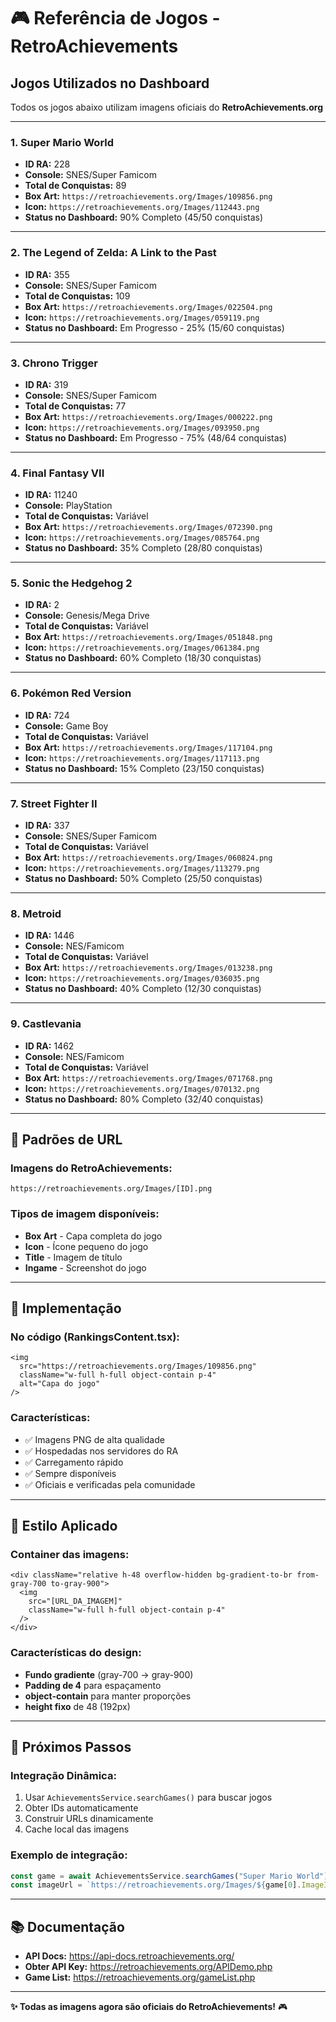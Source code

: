# 🎮 Referência de Jogos - RetroAchievements

## Jogos Utilizados no Dashboard

Todos os jogos abaixo utilizam imagens oficiais do **RetroAchievements.org**

---

### 1. **Super Mario World**
- **ID RA:** 228
- **Console:** SNES/Super Famicom
- **Total de Conquistas:** 89
- **Box Art:** `https://retroachievements.org/Images/109856.png`
- **Icon:** `https://retroachievements.org/Images/112443.png`
- **Status no Dashboard:** 90% Completo (45/50 conquistas)

---

### 2. **The Legend of Zelda: A Link to the Past**
- **ID RA:** 355
- **Console:** SNES/Super Famicom
- **Total de Conquistas:** 109
- **Box Art:** `https://retroachievements.org/Images/022504.png`
- **Icon:** `https://retroachievements.org/Images/059119.png`
- **Status no Dashboard:** Em Progresso - 25% (15/60 conquistas)

---

### 3. **Chrono Trigger**
- **ID RA:** 319
- **Console:** SNES/Super Famicom
- **Total de Conquistas:** 77
- **Box Art:** `https://retroachievements.org/Images/000222.png`
- **Icon:** `https://retroachievements.org/Images/093950.png`
- **Status no Dashboard:** Em Progresso - 75% (48/64 conquistas)

---

### 4. **Final Fantasy VII**
- **ID RA:** 11240
- **Console:** PlayStation
- **Total de Conquistas:** Variável
- **Box Art:** `https://retroachievements.org/Images/072390.png`
- **Icon:** `https://retroachievements.org/Images/085764.png`
- **Status no Dashboard:** 35% Completo (28/80 conquistas)

---

### 5. **Sonic the Hedgehog 2**
- **ID RA:** 2
- **Console:** Genesis/Mega Drive
- **Total de Conquistas:** Variável
- **Box Art:** `https://retroachievements.org/Images/051848.png`
- **Icon:** `https://retroachievements.org/Images/061384.png`
- **Status no Dashboard:** 60% Completo (18/30 conquistas)

---

### 6. **Pokémon Red Version**
- **ID RA:** 724
- **Console:** Game Boy
- **Total de Conquistas:** Variável
- **Box Art:** `https://retroachievements.org/Images/117104.png`
- **Icon:** `https://retroachievements.org/Images/117113.png`
- **Status no Dashboard:** 15% Completo (23/150 conquistas)

---

### 7. **Street Fighter II**
- **ID RA:** 337
- **Console:** SNES/Super Famicom
- **Total de Conquistas:** Variável
- **Box Art:** `https://retroachievements.org/Images/060824.png`
- **Icon:** `https://retroachievements.org/Images/113279.png`
- **Status no Dashboard:** 50% Completo (25/50 conquistas)

---

### 8. **Metroid**
- **ID RA:** 1446
- **Console:** NES/Famicom
- **Total de Conquistas:** Variável
- **Box Art:** `https://retroachievements.org/Images/013238.png`
- **Icon:** `https://retroachievements.org/Images/036035.png`
- **Status no Dashboard:** 40% Completo (12/30 conquistas)

---

### 9. **Castlevania**
- **ID RA:** 1462
- **Console:** NES/Famicom
- **Total de Conquistas:** Variável
- **Box Art:** `https://retroachievements.org/Images/071768.png`
- **Icon:** `https://retroachievements.org/Images/070132.png`
- **Status no Dashboard:** 80% Completo (32/40 conquistas)

---

## 📝 Padrões de URL

### Imagens do RetroAchievements:
```
https://retroachievements.org/Images/[ID].png
```

### Tipos de imagem disponíveis:
- **Box Art** - Capa completa do jogo
- **Icon** - Ícone pequeno do jogo
- **Title** - Imagem de título
- **Ingame** - Screenshot do jogo

---

## 🔧 Implementação

### No código (RankingsContent.tsx):
```tsx
<img 
  src="https://retroachievements.org/Images/109856.png" 
  className="w-full h-full object-contain p-4" 
  alt="Capa do jogo" 
/>
```

### Características:
- ✅ Imagens PNG de alta qualidade
- ✅ Hospedadas nos servidores do RA
- ✅ Carregamento rápido
- ✅ Sempre disponíveis
- ✅ Oficiais e verificadas pela comunidade

---

## 🎨 Estilo Aplicado

### Container das imagens:
```tsx
<div className="relative h-48 overflow-hidden bg-gradient-to-br from-gray-700 to-gray-900">
  <img 
    src="[URL_DA_IMAGEM]" 
    className="w-full h-full object-contain p-4" 
  />
</div>
```

### Características do design:
- **Fundo gradiente** (gray-700 → gray-900)
- **Padding de 4** para espaçamento
- **object-contain** para manter proporções
- **height fixo** de 48 (192px)

---

## 🚀 Próximos Passos

### Integração Dinâmica:
1. Usar `AchievementsService.searchGames()` para buscar jogos
2. Obter IDs automaticamente
3. Construir URLs dinamicamente
4. Cache local das imagens

### Exemplo de integração:
```typescript
const game = await AchievementsService.searchGames("Super Mario World");
const imageUrl = `https://retroachievements.org/Images/${game[0].ImageIcon}`;
```

---

## 📚 Documentação

- **API Docs:** https://api-docs.retroachievements.org/
- **Obter API Key:** https://retroachievements.org/APIDemo.php
- **Game List:** https://retroachievements.org/gameList.php

---

**✨ Todas as imagens agora são oficiais do RetroAchievements!** 🎮

